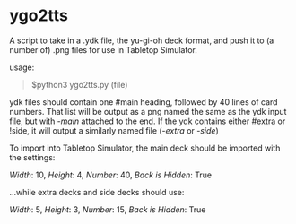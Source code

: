 # ygo2tts
A script to take in a .ydk file, the yu-gi-oh deck format, and push it to (a number of) .png files for use in Tabletop Simulator.

usage:
> $python3 ygo2tts.py (file)

ydk files should contain one #main heading, followed by 40 lines of card numbers. That list will be output as a png named the same as the ydk input file, but with *-main* attached to the end. If the ydk contains either #extra or !side, it will output a similarly named file (*-extra* or *-side*)

To import into Tabletop Simulator, the main deck should be imported with the settings:

*Width*: 10, *Height*: 4, *Number*: 40, *Back is Hidden*: True

...while extra decks and side decks should use:

*Width*: 5, *Height*: 3, *Number*: 15, *Back is Hidden*: True